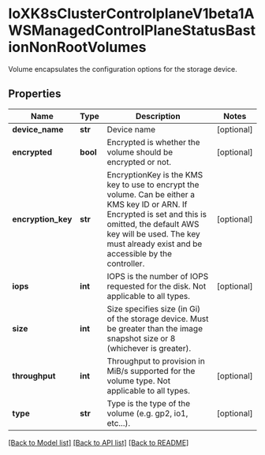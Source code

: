 # IoXK8sClusterControlplaneV1beta1AWSManagedControlPlaneStatusBastionNonRootVolumes

Volume encapsulates the configuration options for the storage device.
## Properties
Name | Type | Description | Notes
------------ | ------------- | ------------- | -------------
**device_name** | **str** | Device name | [optional] 
**encrypted** | **bool** | Encrypted is whether the volume should be encrypted or not. | [optional] 
**encryption_key** | **str** | EncryptionKey is the KMS key to use to encrypt the volume. Can be either a KMS key ID or ARN. If Encrypted is set and this is omitted, the default AWS key will be used. The key must already exist and be accessible by the controller. | [optional] 
**iops** | **int** | IOPS is the number of IOPS requested for the disk. Not applicable to all types. | [optional] 
**size** | **int** | Size specifies size (in Gi) of the storage device. Must be greater than the image snapshot size or 8 (whichever is greater). | 
**throughput** | **int** | Throughput to provision in MiB/s supported for the volume type. Not applicable to all types. | [optional] 
**type** | **str** | Type is the type of the volume (e.g. gp2, io1, etc...). | [optional] 

[[Back to Model list]](../README.md#documentation-for-models) [[Back to API list]](../README.md#documentation-for-api-endpoints) [[Back to README]](../README.md)


